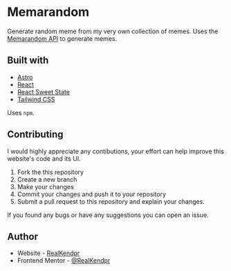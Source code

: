 # Memarandom

Generate random meme from my very own collection of memes. Uses the [Memarandom API](https://github.com/RealKendpr/memarandom-api) to generate memes.

## Built with

- [Astro](https://astro.build/)
- [React](https://reactjs.org/)
- [React Sweet State](https://github.com/atlassian/react-sweet-state)
- [Tailwind CSS](https://tailwindcss.com/)

Uses `npm`.

## Contributing

I would highly appreciate any contibutions, your effort can help improve this website's code and its UI.

1. Fork the this repository
2. Create a new branch
3. Make your changes
4. Commit your changes and push it to your repository
5. Submit a pull request to this repository and explain your changes.

If you found any bugs or have any suggestions you can open an issue.

## Author

- Website - [RealKendpr](https://realkendpr.github.io/kendpr-md/)
- Frontend Mentor - [@RealKendpr](https://www.frontendmentor.io/profile/RealKendpr)
